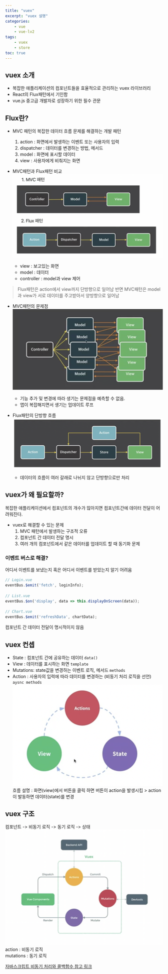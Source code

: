 ```yaml
--- 
title: "vuex" 
excerpt: "vuex 설명"
categories: 
    - vue
    - vue-lv2
tags: 
    - vuex 
    - store
toc: true
--- 
```

## vuex 소개

- 복잡한 애플리케이션의 컴포넌트들을 효율적으로 관리하는 vuex 라이브러리
- React의 Flux패턴에서 기인함
- vue.js 중고급 개발자로 성장하기 위한 필수 관문

## Flux란?

- MVC 패턴의 복잡한 데이터 흐름 문제를 해결하는 개발 패턴
    1. action : 화면에서 발생하는 이벤트 또는 사용자의 입력
    2. dispatcher : 데이터를 변경하는 방법, 메서드
    3. model : 화면에 표시할 데이터
    4. view : 사용자에게 비춰지는 화면

- MVC패턴과 Flux패턴 비교  
![mvc_vs_flux](/assets/images/mvc_vs_flux.png)  
    - view : 보고있는 화면  
    - model : 데이터  
    - controller : model과 view 제어  
> Flux패턴은 action에서 view까지 단방향으로 일어남 반면 MVC패턴은 model과 view가 서로 데이터를 주고받아서 양방향으로 일어남

- MVC패턴의 문제점  
![mvc_problem](/assets/images/mvc_problem.png)
    - 기능 추가 및 변경에 따라 생기는 문제점을 예측할 수 없음.
    - 앱이 복잡해지면서 생기는 업데이트 루프

- Flux패턴의 단방향 흐름  
![flux_flow](/assets/images/flux_flow.png)
    - 데이터의 흐름이 여러 갈래로 나뉘지 않고 단방향으로만 처리

## vuex가 왜 필요할까?

복잡한 애플리케이션에서 컴포넌트의 개수가 많아지면 컴포넌트간에 데이터 전달이 어려워진다.  

- vuex로 해결할 수 있는 문제
    1. MVC 패턴에서 발생하는 구조적 오류
    2. 컴포넌트 간 데이터 전달 명시
    3. 여러 개의 컴포넌트에서 같은 데이터를 업데이트 할 때 동기화 문제

### 이벤트 버스로 해결?
어디서 이벤트를 보냈는지 혹은 어디서 이벤트를 받았는지 알기 어려움
```javascript
// Login.vue
eventBus.$emit('fetch', loginInfo);

// List.vue
eventBus.$on('display', data => this.displayOnScreen(data));

// Chart.vue
eventBus.$emit('refreshData', chartData);
```
컴포넌트 간 데이터 전달이 명시적이지 않음  

## vuex 컨셉

- State : 컴포넌트 간에 공유하는 데이터 `data()`
- View : 데이터를 표시하는 화면 `template`
- Mutations: state값을 변경하는 이벤트 로직, 메서드 `methods`
- Action : 사용자의 입력에 따라 데이터를 변경하는 (비동기 처리 로직을 선언) `aysnc methods`
![vuex_flow](/assets/images/vuex_flow.png)  
흐름 설명 : 화면(view)에서 버튼을 클릭 하면 버튼이 action을 발생시킴 > action이 발동하면 데이터(state)를 변경

## vuex 구조

컴포넌트 -> 비동기 로직 -> 동기 로직 -> 상태
![vuex_construction](/assets/images/vuex_construction.png)  
action : 비동기 로직  
mutations : 동기 로직  

[자바스크립트 비동기 처리와 콜백함수 참고 링크](https://joshua1988.github.io/web-development/javascript/javascript-asynchronous-operation/)

